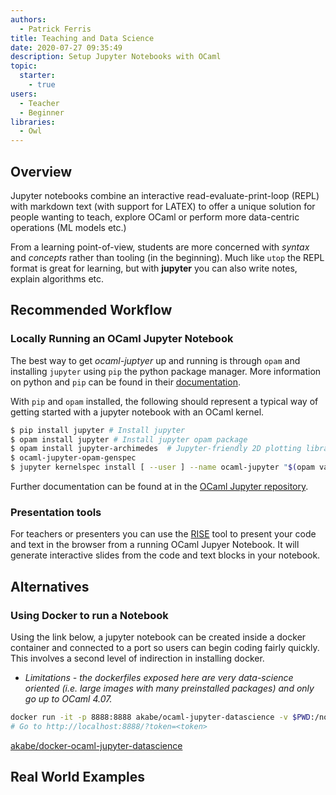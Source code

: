 ```yaml
---
authors:
  - Patrick Ferris
title: Teaching and Data Science
date: 2020-07-27 09:35:49
description: Setup Jupyter Notebooks with OCaml
topic: 
  starter: 
    - true
users:
  - Teacher
  - Beginner 
libraries: 
  - Owl
---
```


## Overview

Jupyter notebooks combine an interactive read-evaluate-print-loop (REPL) with markdown text (with support for LATEX) to offer a unique solution for people wanting to teach, explore OCaml or perform more data-centric operations (ML models etc.) 

From a learning point-of-view, students are more concerned with *syntax* and *concepts* rather than tooling (in the beginning). Much like `utop` the REPL format is great for learning, but with **jupyter** you can also write notes, explain algorithms etc. 

## Recommended Workflow

### Locally Running an OCaml Jupyter Notebook

The best way to get *ocaml-juptyer* up and running is through `opam` and installing `jupyter` using `pip` the python package manager. More information on python and `pip` can be found in their [documentation](https://docs.python.org/3/installing/index.html).

With `pip` and `opam` installed, the following should represent a typical way of getting started with a jupyter notebook with an OCaml kernel.

```bash
$ pip install jupyter # Install jupyter
$ opam install jupyter # Install jupyter opam package 
$ opam install jupyter-archimedes  # Jupyter-friendly 2D plotting library
$ ocaml-jupyter-opam-genspec
$ jupyter kernelspec install [ --user ] --name ocaml-jupyter "$(opam var share)/jupyter"
```

Further documentation can be found at in the [OCaml Jupyter repository](https://github.com/akabe/ocaml-jupyter). 

### Presentation tools

For teachers or presenters you can use the [RISE](https://rise.readthedocs.io/en/stable/) tool to present your code and text in the browser from a running OCaml Jupyer Notebook. It will generate interactive slides from the code and text blocks in your notebook. 

## Alternatives

### Using Docker to run a Notebook

Using the link below, a jupyter notebook can be created inside a docker container and connected to a port so users can begin coding fairly quickly. This involves a second level of indirection in installing docker. 

- *Limitations - the dockerfiles exposed here are very data-science oriented (i.e. large images with many preinstalled packages) and only go up to OCaml 4.07.*

```bash
docker run -it -p 8888:8888 akabe/ocaml-jupyter-datascience -v $PWD:/notebooks akabe/ocaml-jupyter-datascience
# Go to http://localhost:8888/?token=<token>
```

[akabe/docker-ocaml-jupyter-datascience](https://github.com/akabe/docker-ocaml-jupyter-datascience)

## Real World Examples

[](https://kcsrk.info/ocaml/prolog/jupyter/notebooks/2020/01/19/OCaml-Prolog-Jupyter/)

